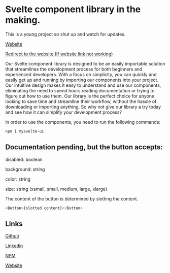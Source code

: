 # Svelte component library in the making. 
This is a young project so shut up and watch for updates.

[Website](mysvelteui.io)

[Redirect to the website (If website link not working)](mysvelte-ui.vercel.app)

Our Svelte component library is designed to be an easily importable solution that streamlines the development process for both beginners and experienced developers. With a focus on simplicity, you can quickly and easily get up and running by importing our components into your project. Our intuitive design makes it easy to understand and use our components, eliminating the need to spend hours reading documentation or trying to figure out how to use them. Our library is the perfect choice for anyone looking to save time and streamline their workflow, without the hassle of downloading or importing anything. So why not give our library a try today and see how it can simplify your development process?

In order to use the components, you need to run the following commands:

```bash
npm i mysvelte-ui
```

## Documentation pending, but the button accepts:
disabled: boolean

background: string

color: string

size: string (xsmall, small, medium, large, xlarge)

The content of the button is determined by slotting the content.
```ts
<Button>{slotted content}</Button>
```

## Links
[Github](https://github.com/Ddupasquier/mysvelte_ui)

[Linkedin](https://www.linkedin.com/in/dylan-dupasquier/)

[NPM](https://www.npmjs.com/package/mysvelte-ui?activeTab=readme)

[Website](https://ddupasquier.dev)